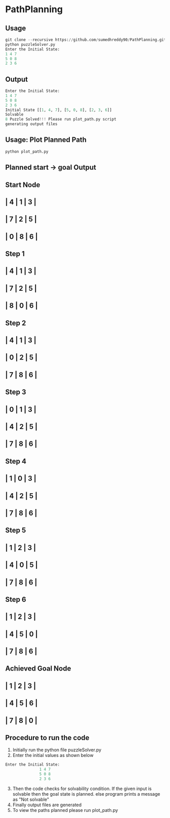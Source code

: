 # PathPlanning


## Usage
```python
git clone --recursive https://github.com/sumedhreddy90/PathPlanning.git
python puzzleSolver.py
Enter the Initial State:
1 4 7 
5 0 8
2 3 6
```
## Output
```python
Enter the Initial State:
1 4 7 
5 0 8
2 3 6
Initial State [[1, 4, 7], [5, 0, 8], [2, 3, 6]]
Solvable
8 Puzzle Solved!!! Please run plot_path.py script
generating output files
```
## Usage: Plot Planned Path
```python
python plot_path.py
```
## Planned start -> goal Output
Start Node
-------------
| 4 | 1 | 3 | 
-------------
| 7 | 2 | 5 | 
-------------
| 0 | 8 | 6 | 
-------------


Step  1
-------------
| 4 | 1 | 3 | 
-------------
| 7 | 2 | 5 | 
-------------
| 8 | 0 | 6 | 
-------------


Step  2
-------------
| 4 | 1 | 3 | 
-------------
| 0 | 2 | 5 | 
-------------
| 7 | 8 | 6 | 
-------------


Step  3
-------------
| 0 | 1 | 3 | 
-------------
| 4 | 2 | 5 | 
-------------
| 7 | 8 | 6 | 
-------------


Step  4
-------------
| 1 | 0 | 3 | 
-------------
| 4 | 2 | 5 | 
-------------
| 7 | 8 | 6 | 
-------------


Step  5
-------------
| 1 | 2 | 3 | 
-------------
| 4 | 0 | 5 | 
-------------
| 7 | 8 | 6 | 
-------------


Step  6
-------------
| 1 | 2 | 3 | 
-------------
| 4 | 5 | 0 | 
-------------
| 7 | 8 | 6 | 
-------------


Achieved Goal Node
-------------
| 1 | 2 | 3 | 
-------------
| 4 | 5 | 6 | 
-------------
| 7 | 8 | 0 | 
-------------

## Procedure to run the code

1. Initially run the python file puzzleSolver.py
2. Enter the initial values as shown below 
        
 ```python
 Enter the Initial State:
                1 4 7 
                5 0 8
                2 3 6
   ```
3. Then the code checks for solvability condition. If the given input is solvable then the goal state is planned. else program prints a message as "Not solvable"
4. Finally output files are generated
5. To view the paths planned please run plot_path.py
